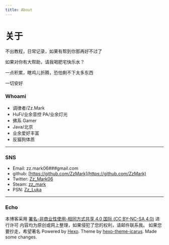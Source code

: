 ```yaml
---
title: About
---
```


关于
==

不出教程，日常记录，如果有帮到你那再好不过了

如果对你有大帮助，请我喝肥宅快乐水？

一点积累，瞎鸡儿折腾，恐怕剩不下太多东西

一切安好

### Whoami

* 调律者/Zz.Mark
* HuFi/业余音控 PA/业余灯光
* 佛系 Gamer
* Java/北京
* 业余爱好丰富
* 反猫狗体质

---

### SNS

* Email: zz.mark06###gmail.com
* github: [https://github.com/ZzMark](https://github.com/ZzMark)
* Twitter: [Zz_Mark06](https://twitter.com/Zz_Mark06)
* Steam: [zz_mark](http://steamcommunity.com/id/zz_mark/)
* PSN: [Zz_Luka](https://my.playstation.com/Zz_Luka)

---

### Echo

本博客采用 [署名-非商业性使用-相同方式共享 4.0 国际 (CC BY-NC-SA 4.0)](https://creativecommons.org/licenses/by-nc-sa/4.0/deed.zh) 进行许可
内容均为原创或网上整理，如果侵犯了您的权利，请邮件联系我。
如果您要抄走，希望著名
Powered by [Hexo](https://hexo.io/).
Theme by [hexo-theme-icarus](https://github.com/ppoffice/hexo-theme-icarus).
Made some changes.
